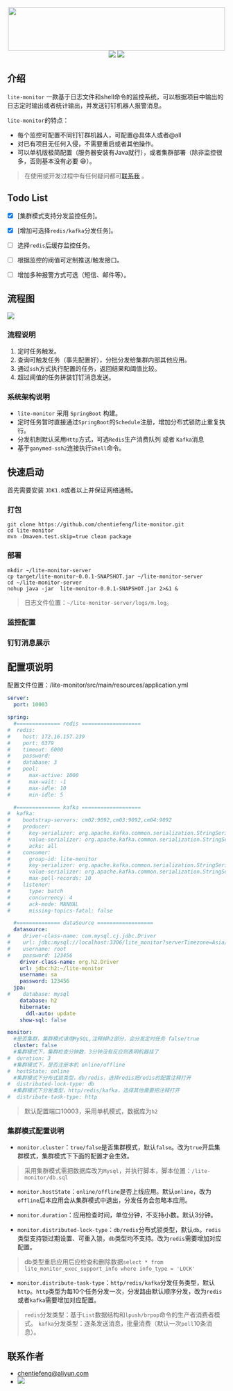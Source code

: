 <div align="center">  
	<img src="https://chen_tiefeng.gitee.io/cloudimg/img/1576853070_799768.png" width = "500" height = "100" />
</div>
<div align="center">
<a href="https://github.com/chentiefeng/lite-monitor"><img src="https://img.shields.io/badge/lm-lite--monitor-brightgreen.svg" /></a> <a href="https://chentiefeng.top"><img src="https://img.shields.io/badge/blog-chentiefeng-yellowgreen" /></a>
</div>

## 介绍

`lite-monitor` 一款基于日志文件和shell命令的监控系统，可以根据项目中输出的日志定时输出或者统计输出，并发送钉钉机器人报警消息。

`lite-monitor`的特点：

 - 每个监控可配置不同钉钉群机器人，可配置@具体人或者@all
 - 对已有项目无任何入侵，不需要重启或者其他操作。
 - 可以单机版极简配置（服务器安装有Java就行），或者集群部署（除非监控很多，否则基本没有必要 :smile:）。


> 在使用或开发过程中有任何疑问都可[联系我](https://chentiefeng.top) 。

## Todo List

* [x] [集群模式支持分发监控任务]。
* [x] [增加可选择`redis/kafka`分发任务]。
* [ ] 选择`redis`后缓存监控任务。
* [ ] 根据监控的阀值可定制推送/触发接口。
* [ ] 增加多种报警方式可选（短信、邮件等）。



## 流程图

![](https://chen_tiefeng.gitee.io/cloudimg/img/lite-monitor-flow.jpg)

### 流程说明
1. 定时任务触发。
2. 查询可触发任务（事先配置好），分批分发给集群内部其他应用。
3. 通过`ssh`方式执行配置的任务，返回结果和阈值比较。
4. 超过阈值的任务拼装钉钉消息发送。

### 系统架构说明
- `lite-monitor` 采用 `SpringBoot` 构建。
-  定时任务暂时直接通过`SpringBoot`的`Schedule`注册，增加分布式锁防止重复执行。
-  分发机制默认采用`Http`方式，可选`Redis`生产消费队列 或者 `Kafka`消息
-  基于`ganymed-ssh2`连接执行`Shell`命令。


## 快速启动

首先需要安装 `JDK1.8`或者以上并保证网络通畅。

### 打包
```shell
git clone https://github.com/chentiefeng/lite-monitor.git
cd lite-monitor
mvn -Dmaven.test.skip=true clean package
```

### 部署

```shell
mkdir ~/lite-monitor-server
cp target/lite-monitor-0.0.1-SNAPSHOT.jar ~/lite-monitor-server
cd ~/lite-monitor-server
nohup java -jar  lite-monitor-0.0.1-SNAPSHOT.jar 2>&1 &
```

> 日志文件位置：`~/lite-monitor-server/logs/m.log`。

### 监控配置

### 钉钉消息展示


## 配置项说明

配置文件位置：/lite-monitor/src/main/resources/application.yml

```yml
server:
  port: 10003

spring:
  #============== redis ===================
#  redis:
#    host: 172.16.157.239
#    port: 6379
#    timeout: 6000
#    password:
#    database: 3
#    pool:
#      max-active: 1000
#      max-wait: -1
#      max-idle: 10
#      min-idle: 5

  #============== kafka ===================
#  kafka:
#    bootstrap-servers: cm02:9092,cm03:9092,cm04:9092
#    producer:
#      key-serializer: org.apache.kafka.common.serialization.StringSerializer
#      value-serializer: org.apache.kafka.common.serialization.StringSerializer
#      acks: all
#    consumer:
#      group-id: lite-monitor
#      key-serializer: org.apache.kafka.common.serialization.StringSerializer
#      value-serializer: org.apache.kafka.common.serialization.StringSerializer
#      max-poll-records: 10
#    listener:
#      type: batch
#      concurrency: 4
#      ack-mode: MANUAL
#      missing-topics-fatal: false

  #============== dataSource ==================
  datasource:
#    driver-class-name: com.mysql.cj.jdbc.Driver
#    url: jdbc:mysql://localhost:3306/lite_monitor?serverTimezone=Asia/Shanghai&useUnicode=true&characterEncoding=utf-8&useSSL=true
#    username: root
#    password: 123456
    driver-class-name: org.h2.Driver
    url: jdbc:h2:~/lite-monitor
    username: sa
    password: 123456
  jpa:
#    database: mysql
    database: h2
    hibernate:
      ddl-auto: update
    show-sql: false

monitor:
  #是否集群，集群模式请用MySQL,注释掉h2部分，会分发定时任务 false/true
  cluster: false
  #集群模式下，集群检查分钟数，3分钟没有反应则表明机器挂了
#  duration: 3
  #集群模式下，是否注册本机 online/offline
#  hostState: online
  #集群模式下分布式锁类型，db/redis，选择redis把redis的配置注释打开
#  distributed-lock-type: db
  #集群模式下分发类型，http/redis/kafka，选择其他需要把注释打开
#  distribute-task-type: http
```

> 默认配置端口10003，采用单机模式，数据库为`h2`

### 集群模式配置说明

- `monitor.cluster`：`true/false`是否集群模式，默认`false`。改为`true`开启集群模式，集群模式下下面的配置才会生效。
> 采用集群模式需把数据库改为`Mysql`，并执行脚本，脚本位置：`/lite-monitor/db.sql`

- `monitor.hostState`：`online/offline`是否上线应用。默认`online`，改为`offline`后本应用会从集群模式中退出，分发任务会忽略本应用。

- `monitor.duration`：应用检查时间，单位分钟，不支持小数。默认3分钟。

- `monitor.distributed-lock-type`：`db/redis`分布式锁类型，默认`db`。`redis`类型支持锁过期设置、可重入锁，`db`类型均不支持。改为`redis`需要增加对应配置。
> db类型重启应用后应检查和删除数据`select * from lite_monitor_exec_support_info where info_type = 'LOCK' `

- `monitor.distribute-task-type`：`http/redis/kafka`分发任务类型，默认`http`。`http`类型为每10个任务分发一次，分发路由默认顺序分发，改为`redis`或者`kafka`需要增加对应配置。
> `redis`分发类型：基于`List`数据结构和`lpush/brpop`命令的生产者消费者模式。
> `kafka`分发类型：逐条发送消息，批量消费（默认一次`poll`10条消息）。

## 联系作者
- [chentiefeng@aliyun.com](mailto:chentiefeng@aliyun.com)
- ![](https://chen_tiefeng.gitee.io/cloudimg/img/wx_chentiefeng.jpg)

